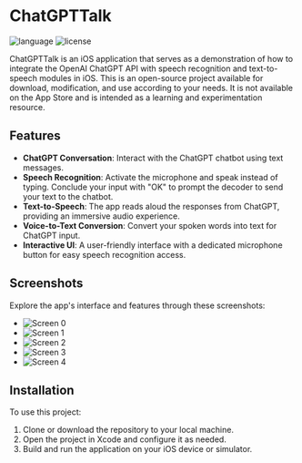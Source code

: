 # ChatGPTTalk

![language](https://img.shields.io/badge/language-Swift-orange)
![license](https://img.shields.io/badge/license-MIT-green)

ChatGPTTalk is an iOS application that serves as a demonstration of how to integrate the OpenAI ChatGPT API with speech recognition and text-to-speech modules in iOS. This is an open-source project available for download, modification, and use according to your needs. It is not available on the App Store and is intended as a learning and experimentation resource.

## Features

- **ChatGPT Conversation**: Interact with the ChatGPT chatbot using text messages.
- **Speech Recognition**: Activate the microphone and speak instead of typing. Conclude your input with "OK" to prompt the decoder to send your text to the chatbot.
- **Text-to-Speech**: The app reads aloud the responses from ChatGPT, providing an immersive audio experience.
- **Voice-to-Text Conversion**: Convert your spoken words into text for ChatGPT input.
- **Interactive UI**: A user-friendly interface with a dedicated microphone button for easy speech recognition access.

## Screenshots

Explore the app's interface and features through these screenshots:

- ![Screen 0](media/screen_0.png)
- ![Screen 1](media/screen_1.png)
- ![Screen 2](media/screen_2.png)
- ![Screen 3](media/screen_3.png)
- ![Screen 4](media/screen_4.png)

## Installation

To use this project:

1. Clone or download the repository to your local machine.
2. Open the project in Xcode and configure it as needed.
3. Build and run the application on your iOS device or simulator.
